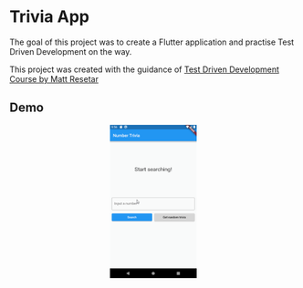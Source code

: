 # Trivia App

The goal of this project was to create a Flutter application and practise Test Driven Development on the way.

  
This project was created with the guidance of [Test Driven Development Course by Matt Resetar](https://www.youtube.com/watch?v=KjE2IDphA_U&list=PLB6lc7nQ1n4iYGE_khpXRdJkJEp9WOech)

## Demo
<p align="center">
  <img width="30%" src="images/screen.gif">
</p>